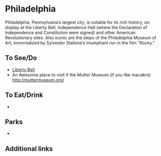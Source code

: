 # Philadelphia

Philadelphia, Pennsylvania’s largest city, is notable for its rich history, on display at the Liberty Bell, Independence Hall (where the Declaration of Independence and Constitution were signed) and other American Revolutionary sites. Also iconic are the steps of the Philadelphia Museum of Art, immortalized by Sylvester Stallone’s triumphant run in the film "Rocky."

## To See/Do

* [Liberty Bell](https://www.nps.gov/inde/learn/historyculture/stories-libertybell.htm)
* An Awesome place to visit if the Mutter Museum (if you like macabre) http://muttermuseum.org/
## To Eat/Drink

* 

## Parks

* 

## Additional links
